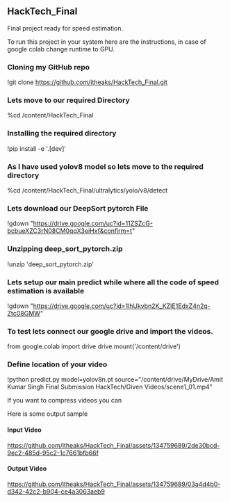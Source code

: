 ## HackTech_Final
Final project ready for speed estimation.

To run this project in your system here are the instructions, in case of google colab change runtime to GPU.

### Cloning my GitHub repo
!git clone https://github.com/itheaks/HackTech_Final.git

### Lets move to our required Directory
%cd /content/HackTech_Final

### Installing the required directory
!pip install -e '.[dev]'

### As I have used yolov8 model so lets move to the required directory
%cd /content/HackTech_Final/ultralytics/yolo/v8/detect

### Lets download our DeepSort pytorch File
!gdown "https://drive.google.com/uc?id=11ZSZcG-bcbueXZC3rN08CM0qqX3eiHxf&confirm=t"

### Unzipping deep_sort_pytorch.zip
!unzip 'deep_sort_pytorch.zip'

### Lets setup our main predict while where all the code of speed estimation is available
!gdown "https://drive.google.com/uc?id=1lhUkvbn2K_KZIE1EdxZ4n2q-Ztc08GMW"

### To test lets connect our google drive and import the videos.
from google.colab import drive
drive.mount('/content/drive')

### Define location of your video
!python predict.py model=yolov8n.pt source="/content/drive/MyDrive/Amit Kumar Singh Final Submission HackTech/Given Videos/scene1_01.mp4"

If you want to compress videos you can

Here is some output sample

#### Input Video

https://github.com/itheaks/HackTech_Final/assets/134759689/2de30bcd-9ec2-485d-95c2-1c7661bfb66f

#### Output Video

https://github.com/itheaks/HackTech_Final/assets/134759689/03a4d4b0-d342-42c2-b904-ce4a3063aeb9


